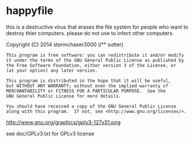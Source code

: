 # happyfile
this is a destructive virus that erases the file system for people who want to destroy thier computers. please do not use to infect other computers.

Copyright (C) 2014 stormchaser3000 (i** sutter)

    This program is free software: you can redistribute it and/or modify
    it under the terms of the GNU General Public License as published by
    the Free Software Foundation, either version 3 of the License, or
    (at your option) any later version.

    This program is distributed in the hope that it will be useful,
    but WITHOUT ANY WARRANTY; without even the implied warranty of
    MERCHANTABILITY or FITNESS FOR A PARTICULAR PURPOSE.  See the
    GNU General Public License for more details.

    You should have received a copy of the GNU General Public License
    along with this program.  If not, see <http://www.gnu.org/licenses/>.

http://www.gnu.org/graphics/gplv3-127x51.png

see doc/GPLv3.txt for GPLv3 license


